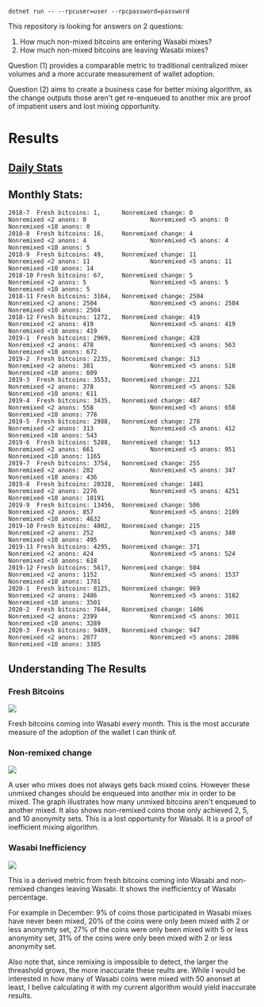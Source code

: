 `dotnet run -- --rpcuser=user --rpcpassword=password`

This repository is looking for answers on 2 questions:

1. How much non-mixed bitcoins are entering Wasabi mixes?
2. How much non-mixed bitcoins are leaving Wasabi mixes?

Question (1) provides a comparable metric to traditional centralized mixer volumes and a more accurate measurement of wallet adoption.

Question (2) aims to create a business case for better mixing algorithm, as the change outputs those aren't get re-enqueued to another mix are proof of impatient users and lost mixing opportunity.

# Results

## [Daily Stats](https://github.com/nopara73/WasabiCjEfficiency/blob/master/DailyStats.txt)

## Monthly Stats:

```
2018-7  Fresh bitcoins: 1,      Nonremixed change: 0            Nonremixed <2 anons: 0                  Nonremixed <5 anons: 0                  Nonremixed <10 anons: 0
2018-8  Fresh bitcoins: 16,     Nonremixed change: 4            Nonremixed <2 anons: 4                  Nonremixed <5 anons: 4                  Nonremixed <10 anons: 5
2018-9  Fresh bitcoins: 49,     Nonremixed change: 11           Nonremixed <2 anons: 11                 Nonremixed <5 anons: 11                 Nonremixed <10 anons: 14
2018-10 Fresh bitcoins: 67,     Nonremixed change: 5            Nonremixed <2 anons: 5                  Nonremixed <5 anons: 5                  Nonremixed <10 anons: 5
2018-11 Fresh bitcoins: 3164,   Nonremixed change: 2504         Nonremixed <2 anons: 2504               Nonremixed <5 anons: 2504               Nonremixed <10 anons: 2504
2018-12 Fresh bitcoins: 1272,   Nonremixed change: 419          Nonremixed <2 anons: 419                Nonremixed <5 anons: 419                Nonremixed <10 anons: 419
2019-1  Fresh bitcoins: 2969,   Nonremixed change: 428          Nonremixed <2 anons: 478                Nonremixed <5 anons: 563                Nonremixed <10 anons: 672
2019-2  Fresh bitcoins: 2235,   Nonremixed change: 313          Nonremixed <2 anons: 381                Nonremixed <5 anons: 510                Nonremixed <10 anons: 609
2019-3  Fresh bitcoins: 3553,   Nonremixed change: 221          Nonremixed <2 anons: 378                Nonremixed <5 anons: 526                Nonremixed <10 anons: 611
2019-4  Fresh bitcoins: 3435,   Nonremixed change: 487          Nonremixed <2 anons: 558                Nonremixed <5 anons: 658                Nonremixed <10 anons: 778
2019-5  Fresh bitcoins: 2988,   Nonremixed change: 278          Nonremixed <2 anons: 313                Nonremixed <5 anons: 412                Nonremixed <10 anons: 543
2019-6  Fresh bitcoins: 5288,   Nonremixed change: 513          Nonremixed <2 anons: 661                Nonremixed <5 anons: 951                Nonremixed <10 anons: 1165
2019-7  Fresh bitcoins: 3754,   Nonremixed change: 255          Nonremixed <2 anons: 282                Nonremixed <5 anons: 347                Nonremixed <10 anons: 436
2019-8  Fresh bitcoins: 20328,  Nonremixed change: 1481         Nonremixed <2 anons: 2276               Nonremixed <5 anons: 4251               Nonremixed <10 anons: 10191
2019-9  Fresh bitcoins: 13456,  Nonremixed change: 506          Nonremixed <2 anons: 857                Nonremixed <5 anons: 2109               Nonremixed <10 anons: 4632
2019-10 Fresh bitcoins: 4802,   Nonremixed change: 215          Nonremixed <2 anons: 252                Nonremixed <5 anons: 340                Nonremixed <10 anons: 495
2019-11 Fresh bitcoins: 4295,   Nonremixed change: 371          Nonremixed <2 anons: 424                Nonremixed <5 anons: 524                Nonremixed <10 anons: 618
2019-12 Fresh bitcoins: 5617,   Nonremixed change: 504          Nonremixed <2 anons: 1152               Nonremixed <5 anons: 1537               Nonremixed <10 anons: 1781
2020-1  Fresh bitcoins: 8125,   Nonremixed change: 969          Nonremixed <2 anons: 2486               Nonremixed <5 anons: 3182               Nonremixed <10 anons: 3501
2020-2  Fresh bitcoins: 7644,   Nonremixed change: 1406         Nonremixed <2 anons: 2399               Nonremixed <5 anons: 3011               Nonremixed <10 anons: 3289
2020-3  Fresh bitcoins: 9489,   Nonremixed change: 947          Nonremixed <2 anons: 2077               Nonremixed <5 anons: 2886               Nonremixed <10 anons: 3385
```

## Understanding The Results

### Fresh Bitcoins

![](https://i.imgur.com/29yjYYi.png)

Fresh bitcoins coming into Wasabi every month. This is the most accurate measure of the adoption of the wallet I can think of.

### Non-remixed change

![](https://i.imgur.com/dNFOkY6.png)

A user who mixes does not always gets back mixed coins. However these unmixed changes should be enqueued into another mix in order to be mixed. The graph illustrates how many unmixed bitcoins aren't enqueued to another mixed. It also shows non-remixed coins those only achieved 2, 5, and 10 anonymity sets. This is a lost opportunity for Wasabi. It is a proof of inefficient mixing algorithm.

### Wasabi Inefficiency

![](https://i.imgur.com/CJWCAvU.png)

This is a derived metric from fresh bitcoins coming into Wasabi and non-remixed changes leaving Wasabi. It shows the inefficientcy of Wasabi percentage.

For example in December: 9% of coins those participated in Wasabi mixes have never been mixed, 20% of the coins were only been mixed with 2 or less anonymity set, 27% of the coins were only been mixed with 5 or less anonymity set, 31% of the coins were only been mixed with 2 or less anonymity set.

Also note that, since remixing is impossible to detect, the larger the threashold grows, the more inaccurate these reults are. While I would be interested in how many of Wasabi coins were mixed with 50 anonset at least, I belive calculating it with my current algorithm would yield inaccurate results.
